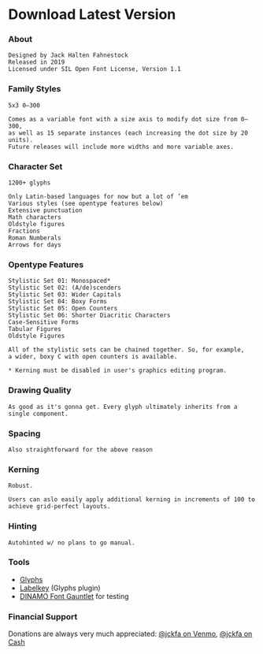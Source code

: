 # Download Latest Version

### About
```
Designed by Jack Halten Fahnestock
Released in 2019
Licensed under SIL Open Font License, Version 1.1
```

### Family Styles
```
5x3 0–300

Comes as a variable font with a size axis to modify dot size from 0—300, 
as well as 15 separate instances (each increasing the dot size by 20 units).
Future releases will include more widths and more variable axes.
```

### Character Set
```
1200+ glyphs

Only Latin-based languages for now but a lot of ’em
Various styles (see opentype features below)
Extensive punctuation
Math characters
Oldstyle figures
Fractions
Roman Numberals
Arrows for days
```

### Opentype Features
```
Stylistic Set 01: Monospaced*
Stylistic Set 02: (A/de)scenders
Stylistic Set 03: Wider Capitals
Stylistic Set 04: Boxy Forms
Stylistic Set 05: Open Counters
Stylistic Set 06: Shorter Diacritic Characters
Case-Sensitive Forms
Tabular Figures
Oldstyle Figures

All of the stylistic sets can be chained together. So, for example, 
a wider, boxy C with open counters is available.

* Kerning must be disabled in user's graphics editing program.
```

### Drawing Quality
```
As good as it's gonna get. Every glyph ultimately inherits from a single component.
```

### Spacing
```
Also straightforward for the above reason
```

### Kerning
```
Robust.

Users can aslo easily apply additional kerning in increments of 100 to 
achieve grid-perfect layouts.
```

### Hinting
```
Autohinted w/ no plans to go manual.
```

### Tools
- [Glyphs](https://glyphsapp.com/)
- [Labelkey](https://github.com/RobertPratley/labelKey) (Glyphs plugin)
- [DINAMO Font Gauntlet](https://dinamodarkroom.com/) for testing

### Financial Support
Donations are always very much appreciated: [@jckfa on Venmo](https://venmo.com/jckfa), [@jckfa on Cash ](https://cash.me/$jckfa)

